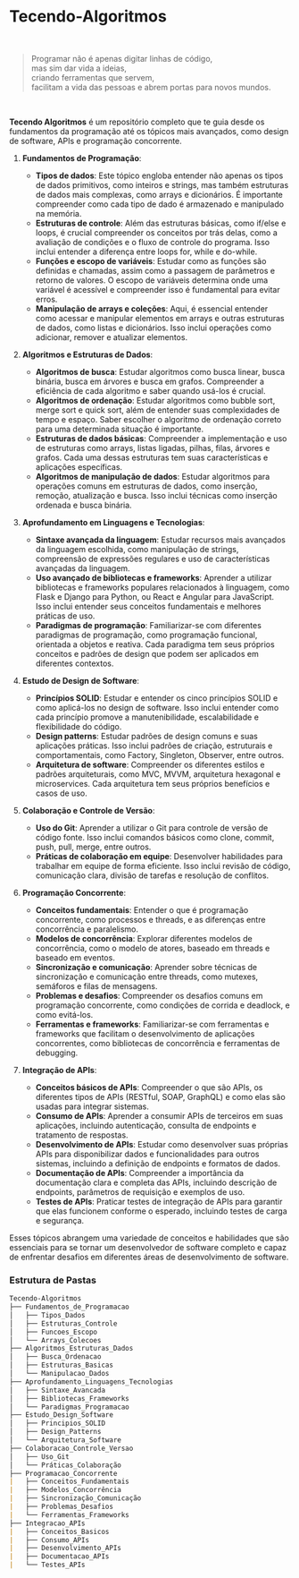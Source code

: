 # Tecendo-Algoritmos
<br>

> Programar não é apenas digitar linhas de código,<br>
   mas sim dar vida a ideias,<br>
   criando ferramentas que servem, <br>
   facilitam a vida das pessoas e abrem portas para novos mundos.
<br>

**Tecendo Algoritmos** é um repositório completo que te guia desde os fundamentos da programação até os tópicos mais avançados, como design de software, APIs e programação concorrente.

1. **Fundamentos de Programação**:
   - **Tipos de dados**: Este tópico engloba entender não apenas os tipos de dados primitivos, como inteiros e strings, mas também estruturas de dados mais complexas, como arrays e dicionários. É importante compreender como cada tipo de dado é armazenado e manipulado na memória.
   - **Estruturas de controle**: Além das estruturas básicas, como if/else e loops, é crucial compreender os conceitos por trás delas, como a avaliação de condições e o fluxo de controle do programa. Isso inclui entender a diferença entre loops for, while e do-while.
   - **Funções e escopo de variáveis**: Estudar como as funções são definidas e chamadas, assim como a passagem de parâmetros e retorno de valores. O escopo de variáveis determina onde uma variável é acessível e compreender isso é fundamental para evitar erros.
   - **Manipulação de arrays e coleções**: Aqui, é essencial entender como acessar e manipular elementos em arrays e outras estruturas de dados, como listas e dicionários. Isso inclui operações como adicionar, remover e atualizar elementos.

2. **Algoritmos e Estruturas de Dados**:
   - **Algoritmos de busca**: Estudar algoritmos como busca linear, busca binária, busca em árvores e busca em grafos. Compreender a eficiência de cada algoritmo e saber quando usá-los é crucial.
   - **Algoritmos de ordenação**: Estudar algoritmos como bubble sort, merge sort e quick sort, além de entender suas complexidades de tempo e espaço. Saber escolher o algoritmo de ordenação correto para uma determinada situação é importante.
   - **Estruturas de dados básicas**: Compreender a implementação e uso de estruturas como arrays, listas ligadas, pilhas, filas, árvores e grafos. Cada uma dessas estruturas tem suas características e aplicações específicas.
   - **Algoritmos de manipulação de dados**: Estudar algoritmos para operações comuns em estruturas de dados, como inserção, remoção, atualização e busca. Isso inclui técnicas como inserção ordenada e busca binária.

3. **Aprofundamento em Linguagens e Tecnologias**:
   - **Sintaxe avançada da linguagem**: Estudar recursos mais avançados da linguagem escolhida, como manipulação de strings, compreensão de expressões regulares e uso de características avançadas da linguagem.
   - **Uso avançado de bibliotecas e frameworks**: Aprender a utilizar bibliotecas e frameworks populares relacionados à linguagem, como Flask e Django para Python, ou React e Angular para JavaScript. Isso inclui entender seus conceitos fundamentais e melhores práticas de uso.
   - **Paradigmas de programação**: Familiarizar-se com diferentes paradigmas de programação, como programação funcional, orientada a objetos e reativa. Cada paradigma tem seus próprios conceitos e padrões de design que podem ser aplicados em diferentes contextos.

4. **Estudo de Design de Software**:
   - **Princípios SOLID**: Estudar e entender os cinco princípios SOLID e como aplicá-los no design de software. Isso inclui entender como cada princípio promove a manutenibilidade, escalabilidade e flexibilidade do código.
   - **Design patterns**: Estudar padrões de design comuns e suas aplicações práticas. Isso inclui padrões de criação, estruturais e comportamentais, como Factory, Singleton, Observer, entre outros.
   - **Arquitetura de software**: Compreender os diferentes estilos e padrões arquiteturais, como MVC, MVVM, arquitetura hexagonal e microservices. Cada arquitetura tem seus próprios benefícios e casos de uso.

5. **Colaboração e Controle de Versão**:
   - **Uso do Git**: Aprender a utilizar o Git para controle de versão de código fonte. Isso inclui comandos básicos como clone, commit, push, pull, merge, entre outros.
   - **Práticas de colaboração em equipe**: Desenvolver habilidades para trabalhar em equipe de forma eficiente. Isso inclui revisão de código, comunicação clara, divisão de tarefas e resolução de conflitos.

6. **Programação Concorrente**:
   - **Conceitos fundamentais**: Entender o que é programação concorrente, como processos e threads, e as diferenças entre concorrência e paralelismo.
   - **Modelos de concorrência**: Explorar diferentes modelos de concorrência, como o modelo de atores, baseado em threads e baseado em eventos.
   - **Sincronização e comunicação**: Aprender sobre técnicas de sincronização e comunicação entre threads, como mutexes, semáforos e filas de mensagens.
   - **Problemas e desafios**: Compreender os desafios comuns em programação concorrente, como condições de corrida e deadlock, e como evitá-los.
   - **Ferramentas e frameworks**: Familiarizar-se com ferramentas e frameworks que facilitam o desenvolvimento de aplicações concorrentes, como bibliotecas de concorrência e ferramentas de debugging.

7. **Integração de APIs**:
   - **Conceitos básicos de APIs**: Compreender o que são APIs, os diferentes tipos de APIs (RESTful, SOAP, GraphQL) e como elas são usadas para integrar sistemas.
   - **Consumo de APIs**: Aprender a consumir APIs de terceiros em suas aplicações, incluindo autenticação, consulta de endpoints e tratamento de respostas.
   - **Desenvolvimento de APIs**: Estudar como desenvolver suas próprias APIs para disponibilizar dados e funcionalidades para outros sistemas, incluindo a definição de endpoints e formatos de dados.
   - **Documentação de APIs**: Compreender a importância da documentação clara e completa das APIs, incluindo descrição de endpoints, parâmetros de requisição e exemplos de uso.
   - **Testes de APIs**: Praticar testes de integração de APIs para garantir que elas funcionem conforme o esperado, incluindo testes de carga e segurança.

Esses tópicos abrangem uma variedade de conceitos e habilidades que são essenciais para se tornar um desenvolvedor de software completo e capaz de enfrentar desafios em diferentes áreas de desenvolvimento de software.
### Estrutura de Pastas
```markdown
Tecendo-Algoritmos
├── Fundamentos_de_Programacao
│   ├── Tipos_Dados
│   ├── Estruturas_Controle
│   ├── Funcoes_Escopo
│   └── Arrays_Colecoes
├── Algoritmos_Estruturas_Dados
│   ├── Busca_Ordenacao
│   ├── Estruturas_Basicas
│   └── Manipulacao_Dados
├── Aprofundamento_Linguagens_Tecnologias
│   ├── Sintaxe_Avancada
│   ├── Bibliotecas_Frameworks
│   └── Paradigmas_Programacao
├── Estudo_Design_Software
│   ├── Principios_SOLID
│   ├── Design_Patterns
│   └── Arquitetura_Software
├── Colaboracao_Controle_Versao
│   ├── Uso_Git
│   └── Práticas_Colaboração
├── Programacao_Concorrente
|   ├── Conceitos_Fundamentais
|   ├── Modelos_Concorrência
|   ├── Sincronização_Comunicação
|   ├── Problemas_Desafios
|   └── Ferramentas_Frameworks
├── Integracao_APIs
|   ├── Conceitos_Basicos
|   ├── Consumo_APIs
|   ├── Desenvolvimento_APIs
|   ├── Documentacao_APIs
|   └── Testes_APIs
```

